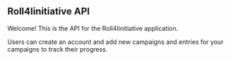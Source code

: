 ## Roll4Iinitiative API

Welcome! This is the API for the Roll4Iinitiative application.

Users can create an account and add new campaigns and entries for your campaigns to track their progress.
